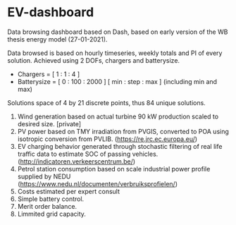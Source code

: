 # EV-dashboard
Data browsing dashboard based on Dash, based on early version of the WB thesis energy model (27-01-2021).

 Data browsed is based on hourly timeseries, weekly totals and PI of every solution. Achieved using 2 DOFs, chargers and batterysize. 
 + Chargers = [ 1 : 1 : 4 ]
 + Batterysize = [ 0 : 100 : 2000 ]
 [ min : step : max ] (including min and max)
 
Solutions space of 4 by 21 discrete points, thus 84 unique solutions. 
 
 1. Wind generation based on actual turbine 90 kW production scaled to desired size. [private]
 2. PV power based on TMY irradiation from PVGIS, converted to POA using isotropic conversion from PVLIB. 
 (https://re.jrc.ec.europa.eu/)
 3. EV charging behavior generated through stochastic filtering of real life traffic data to estimate SOC of passing vehicles. 
 (http://indicatoren.verkeerscentrum.be/)
 4. Petrol station consumption based on scale industrial power profile supplied by NEDU 
 (https://www.nedu.nl/documenten/verbruiksprofielen/)
 5. Costs estimated per expert consult
 6. Simple battery control. 
 7. Merit order balance. 
 8. Limmited grid capacity. 
